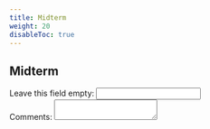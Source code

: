 ```yaml
---
title: Midterm
weight: 20
disableToc: true
---
```


## Midterm

<form name="comments" method="POST" netlify-honeypot="hpfield" netlify>
  <div class="hpot">
    <label>Leave this field empty: <input name="hpfield"></label>
  </div>
  <label>Comments:
    <textarea name="comments"></textarea>
  </label>
</form>